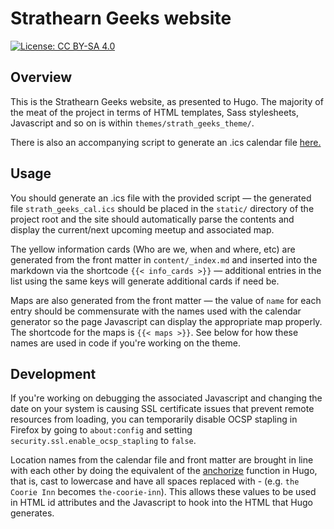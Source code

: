 # Strathearn Geeks website

[![License: CC BY-SA 4.0](https://licensebuttons.net/l/by-sa/4.0/80x15.png)](https://creativecommons.org/licenses/by-sa/4.0/)

## Overview

This is the Strathearn Geeks website, as presented to Hugo. The majority of the meat of the project in terms of HTML templates, Sass stylesheets, Javascript and so on is within `themes/strath_geeks_theme/`.

There is also an accompanying script to generate an .ics calendar file [here.](https://github.com/StrathearnGeeks/strath_geeks_cal) 

## Usage

You should generate an .ics file with the provided script — the generated file `strath_geeks_cal.ics` should be placed in the `static/` directory of the project root and the site should automatically parse the contents and display the current/next upcoming meetup and associated map.

The yellow information cards (Who are we, when and where, etc) are generated from the front matter in `content/_index.md` and inserted into the markdown via the shortcode `{{< info_cards >}}` — additional entries in the list using the same keys will generate additional cards if need be.

Maps are also generated from the front matter — the value of `name` for each entry should be commensurate with the names used with the calendar generator so the page Javascript can display the appropriate map properly. The shortcode for the maps is `{{< maps >}}`. See below for how these names are used in code if you're working on the theme. 

## Development

If you're working on debugging the associated Javascript and changing the date on your system is causing SSL certificate issues that prevent remote resources from loading, you can temporarily disable OCSP stapling in Firefox by going to `about:config` and setting `security.ssl.enable_ocsp_stapling` to `false`. 

Location names from the calendar file and front matter are brought in line with each other by doing the equivalent of the [anchorize](https://gohugo.io/functions/anchorize/) function in Hugo, that is, cast to lowercase and have all spaces replaced with - (e.g. `the Coorie Inn` becomes `the-coorie-inn`). This allows these values to be used in HTML id attributes and the Javascript to hook into the HTML that Hugo generates. 
